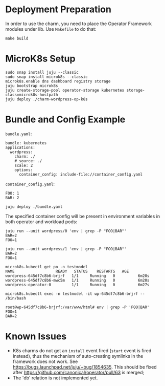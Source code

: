 # Deployment Preparation

In order to use the charm, you need to place the Operator Framework modules under lib. Use `Makefile` to do that:

```
make build
```

# MicroK8s Setup

```
sudo snap install juju --classic
sudo snap install microk8s --classic
microk8s.enable dns dashboard registry storage
juju bootstrap microk8s
juju create-storage-pool operator-storage kubernetes storage-class=microk8s-hostpath
juju deploy ./charm-wordpress-op-k8s
```

# Bundle and Config Example


`bundle.yaml`:

```
bundle: kubernetes
applications:
  wordpress:
    charm: ./
    # source: ./
    scale: 2
    options:
      container_config: include-file://container_config.yaml
```

`container_config.yaml`:

```
FOO: 1
BAR: 2
```

`juju deploy ./bundle.yaml`


The specified container config will be present in environment variables in both operator and workload pods:

```
juju run --unit wordpress/0 'env | grep -P "FOO|BAR"'
BAR=2
FOO=1

juju run --unit wordpress/1 'env | grep -P "FOO|BAR"'
BAR=2
FOO=1
```

```
microk8s.kubectl get po -n testmodel
NAME                  READY   STATUS    RESTARTS   AGE
wordpress-645df7c8b6-brjrf   1/1     Running   0          6m20s
wordpress-645df7c8b6-mwc5m   1/1     Running   0          6m20s
wordpress-operator-0         1/1     Running   0          6m27s
```

```
microk8s.kubectl exec -n testmodel -it wp-645df7c8b6-brjrf -- /bin/bash

root@wp-645df7c8b6-brjrf:/var/www/html# env | grep -P 'FOO|BAR'
FOO=1
BAR=2
```

# Known Issues

* K8s charms do not get an `install` event fired (`start` event is fired instead), thus the mechanism of auto-creating symlinks in the framework does not work. See https://bugs.launchpad.net/juju/+bug/1854635. This should be fixed after https://github.com/canonical/operator/pull/63 is merged;
* The 'db' relation is not implemented yet.
